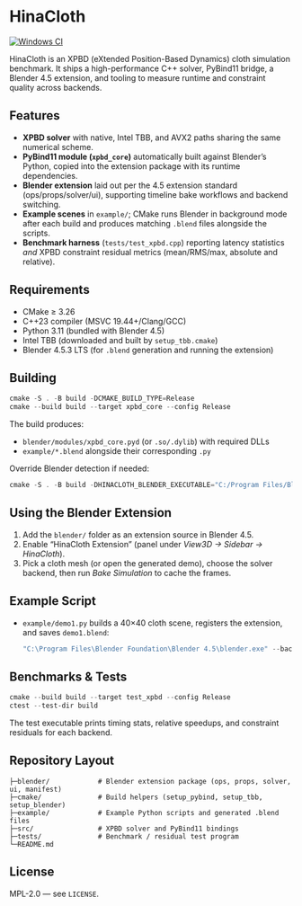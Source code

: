 # HinaCloth
[![Windows CI](https://github.com/HinaPE/HinaCloth/actions/workflows/windows.yml/badge.svg?branch=master)](https://github.com/HinaPE/HinaCloth/actions/workflows/windows.yml)

HinaCloth is an XPBD (eXtended Position-Based Dynamics) cloth simulation benchmark. It ships a high-performance C++ solver, PyBind11 bridge, a Blender 4.5 extension, and tooling to measure runtime and constraint quality across backends.

## Features
- **XPBD solver** with native, Intel TBB, and AVX2 paths sharing the same numerical scheme.
- **PyBind11 module (`xpbd_core`)** automatically built against Blender’s Python, copied into the extension package with its runtime dependencies.
- **Blender extension** laid out per the 4.5 extension standard (ops/props/solver/ui), supporting timeline bake workflows and backend switching.
- **Example scenes** in `example/`; CMake runs Blender in background mode after each build and produces matching `.blend` files alongside the scripts.
- **Benchmark harness** (`tests/test_xpbd.cpp`) reporting latency statistics *and* XPBD constraint residual metrics (mean/RMS/max, absolute and relative).

## Requirements
- CMake ≥ 3.26
- C++23 compiler (MSVC 19.44+/Clang/GCC)
- Python 3.11 (bundled with Blender 4.5)
- Intel TBB (downloaded and built by `setup_tbb.cmake`)
- Blender 4.5.3 LTS (for `.blend` generation and running the extension)

## Building
```powershell
cmake -S . -B build -DCMAKE_BUILD_TYPE=Release
cmake --build build --target xpbd_core --config Release
```
The build produces:
- `blender/modules/xpbd_core.pyd` (or `.so/.dylib`) with required DLLs
- `example/*.blend` alongside their corresponding `.py`

Override Blender detection if needed:
```powershell
cmake -S . -B build -DHINACLOTH_BLENDER_EXECUTABLE="C:/Program Files/Blender Foundation/Blender 4.5/blender.exe"
```

## Using the Blender Extension
1. Add the `blender/` folder as an extension source in Blender 4.5.
2. Enable “HinaCloth Extension” (panel under *View3D → Sidebar → HinaCloth*).
3. Pick a cloth mesh (or open the generated demo), choose the solver backend, then run *Bake Simulation* to cache the frames.

## Example Script
- `example/demo1.py` builds a 40×40 cloth scene, registers the extension, and saves `demo1.blend`:
  ```powershell
  "C:\Program Files\Blender Foundation\Blender 4.5\blender.exe" --background --python example/demo1.py
  ```

## Benchmarks & Tests
```powershell
cmake --build build --target test_xpbd --config Release
ctest --test-dir build
```
The test executable prints timing stats, relative speedups, and constraint residuals for each backend.

## Repository Layout
```
├─blender/            # Blender extension package (ops, props, solver, ui, manifest)
├─cmake/              # Build helpers (setup_pybind, setup_tbb, setup_blender)
├─example/            # Example Python scripts and generated .blend files
├─src/                # XPBD solver and PyBind11 bindings
├─tests/              # Benchmark / residual test program
└─README.md
```

## License
MPL-2.0 — see `LICENSE`.
